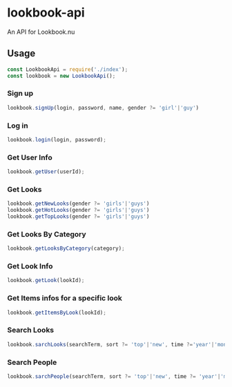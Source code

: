 # lookbook-api

An API for Lookbook.nu

## Usage

```javascript
const LookbookApi = require('./index');
const lookbook = new LookbookApi();
```

### Sign up

```javascript
lookbook.signUp(login, password, name, gender ?= 'girl'|'guy')
```

### Log in

```javascript
lookbook.login(login, password);
```

### Get User Info

```javascript
lookbook.getUser(userId);
```

### Get Looks

```javascript
lookbook.getNewLooks(gender ?= 'girls'|'guys')
lookbook.getHotLooks(gender ?= 'girls'|'guys')
lookbook.getTopLooks(gender ?= 'girls'|'guys')
```

### Get Looks By Category

```javascript
lookbook.getLooksByCategory(category);
```

### Get Look Info

```javascript
lookbook.getLook(lookId);
```

### Get Items infos for a specific look

```javascript
lookbook.getItemsByLook(lookId);
```

### Search Looks

```javascript
lookbook.sarchLooks(searchTerm, sort ?= 'top'|'new', time ?='year'|'month'|'day', gender ?= 'girls'|'guys')
```

### Search People

```javascript
lookbook.sarchPeople(searchTerm, sort ?= 'top'|'new', time ?= 'year'|'month'|'day', gender ?= 'girls'|'guys')
```
